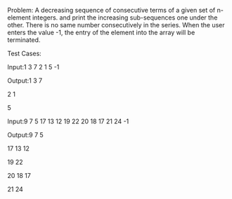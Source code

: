 Problem: A decreasing sequence of consecutive terms of a given set of n-element integers.
and print the increasing sub-sequences one under the other. There is no same number consecutively in the series. When the user enters the value -1, the entry of the element into the array will be terminated.

Test Cases:

Input:1 3 7 2 1 5 -1

Output:1 3 7

2 1

5

Input:9 7 5 17 13 12 19 22 20 18 17 21 24 -1                                                                                                   

Output:9 7 5

17 13 12 

19 22

20 18 17

21 24

